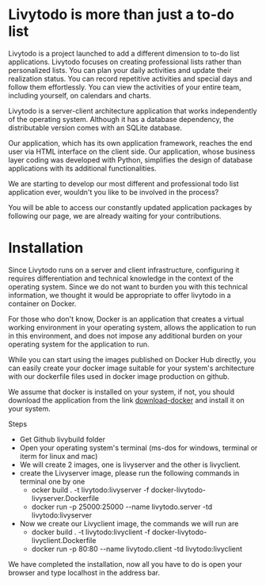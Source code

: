 # Livytodo is more than just a to-do list

Livytodo is a project launched to add a different dimension to to-do list applications. Livytodo focuses on creating professional lists rather than personalized lists. You can plan your daily activities and update their realization status. You can record repetitive activities and special days and follow them effortlessly. You can view the activities of your entire team, including yourself, on calendars and charts.

Livytodo is a server-client architecture application that works independently of the operating system. Although it has a database dependency, the distributable version comes with an SQLite database.

Our application, which has its own application framework, reaches the end user via HTML interface on the client side. Our application, whose business layer coding was developed with Python, simplifies the design of database applications with its additional functionalities.

We are starting to develop our most different and professional todo list application ever, wouldn't you like to be involved in the process?

You will be able to access our constantly updated application packages by following our page, we are already waiting for your contributions.

# Installation 

Since Livytodo runs on a server and client infrastructure, configuring it requires differentiation and technical knowledge in the context of the operating system. Since we do not want to burden you with this technical information, we thought it would be appropriate to offer livytodo in a container on Docker.

For those who don't know, Docker is an application that creates a virtual working environment in your operating system, allows the application to run in this environment, and does not impose any additional burden on your operating system for the application to run.

While you can start using the images published on Docker Hub directly, you can easily create your docker image suitable for your system's architecture with our dockerfile files used in docker image production on github.

We assume that docker is installed on your system, if not, you should download the application from the link [download-docker](https://www.docker.com/products/docker-desktop/) and install it on your system.

Steps

- Get Github livybuild folder
- Open your operating system's terminal (ms-dos for windows, terminal or iterm for linux and mac)
- We will create 2 images, one is livyserver and the other is livyclient.
- create the Livyserver image, please run the following commands in terminal one by one
  * ocker build . -t livytodo:livyserver -f docker-livytodo-livyserver.Dockerfile
  * docker run -p 25000:25000 --name livytodo.server -td livytodo:livyserver
- Now we create our Livyclient image, the commands we will run are
  * docker build . -t livytodo:livyclient -f docker-livytodo-livyclient.Dockerfile
  * docker run -p 80:80 --name livytodo.client -td livytodo:livyclient

We have completed the installation, now all you have to do is open your browser and type localhost in the address bar.





